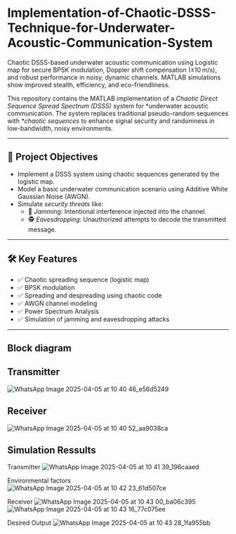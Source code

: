 # Implementation-of-Chaotic-DSSS-Technique-for-Underwater-Acoustic-Communication-System
Chaotic DSSS-based underwater acoustic communication using Logistic map for secure BPSK modulation, Doppler shift compensation (±10 m/s), and robust performance in noisy, dynamic channels. MATLAB simulations show improved stealth, efficiency, and eco-friendliness.

This repository contains the MATLAB implementation of a *Chaotic Direct Sequence Spread Spectrum (DSSS)* system for *underwater acoustic communication. The system replaces traditional pseudo-random sequences with **chaotic sequences* to enhance signal security and randomness in low-bandwidth, noisy environments.

---

## 🎯 Project Objectives

- Implement a DSSS system using chaotic sequences generated by the logistic map.
- Model a basic underwater communication scenario using Additive White Gaussian Noise (AWGN).
- Simulate *security threats* like:
  - 📡 *Jamming*: Intentional interference injected into the channel.
  - 🕵 *Eavesdropping*: Unauthorized attempts to decode the transmitted message.

---

## 🛠 Key Features

- ✅ Chaotic spreading sequence (logistic map)
- ✅ BPSK modulation
- ✅ Spreading and despreading using chaotic code
- ✅ AWGN channel modeling
- ✅ Power Spectrum Analysis 
- ✅ Simulation of jamming and eavesdropping attacks

  
---
## Block diagram
## Transmitter
![WhatsApp Image 2025-04-05 at 10 40 46_e56d5249](https://github.com/user-attachments/assets/aefcc3a0-c7d9-4096-847b-6c1772e4fd45)

## Receiver
![WhatsApp Image 2025-04-05 at 10 40 52_aa9038ca](https://github.com/user-attachments/assets/ef06133e-7556-419f-908e-c056cf658e64)

## Simulation Ressults
Transmitter
![WhatsApp Image 2025-04-05 at 10 41 39_196caaed](https://github.com/user-attachments/assets/a18aa9ad-d41f-42a0-848f-9ad7974b9b77)

Environmental factors
![WhatsApp Image 2025-04-05 at 10 42 23_61d507ce](https://github.com/user-attachments/assets/ffcffede-69ff-49e1-93a5-e06f074e9ca2)

Receiver
![WhatsApp Image 2025-04-05 at 10 43 00_ba06c395](https://github.com/user-attachments/assets/c24e9875-3b3c-4467-8a13-6e675344e0fc)
![WhatsApp Image 2025-04-05 at 10 43 16_77c075ee](https://github.com/user-attachments/assets/a303bcc8-c812-4905-b07c-310d858278bc)

Desired Output
![WhatsApp Image 2025-04-05 at 10 43 28_1fa955bb](https://github.com/user-attachments/assets/b796fdea-c2d4-4d80-8890-b46e34a8745d)






